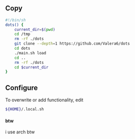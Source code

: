 ## Copy
```bash
#!/bin/sh
dots() {
    current_dir=$(pwd)
    cd /tmp
    rm -rf ./dots
    git clone --depth=1 https://github.com/Valera6/dots
    cd dots
    ./main.sh load
    cd ..
    rm -rf ./dots
    cd $current_dir
}
```
## Configure
To overwrite or add functionality, edit
```bash
${HOME}/.local.sh
```

#### btw
i use arch btw
